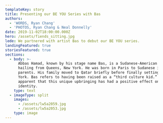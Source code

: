 ```yaml
---
templateKey: story
title: Presenting our BE YOU Series with Bas
authors:
  - 'WORDS, Ryan Chang'
  - 'PHOTOS, Ryan Chang & Neal Donnelly'
date: 2019-11-02T18:00:00.000Z
hero: /assets/fiends_sitting.jpg
lede: We partnered with artist Bas to debut our BE YOU series.
landingFeatured: true
storiesFeatured: true
sections:
  - body: >-
      Abbas Hamad, known by his stage name Bas, is a Sudanese-American rapper
      hailing from Queens, New York. He was born in Paris to Sudanese immigrant
      parents. His family moved to Qatar briefly before finally setting in New
      York. Bas refers to having been raised as a “third culture kid.” It is
      apparent that this unique upbringing has had a positive effect on his
      identity.
    type: text
  - imageType: split
    images:
      - /assets/lw5a2059.jpg
      - /assets/lw5a2053.jpg
    type: image
---
```


